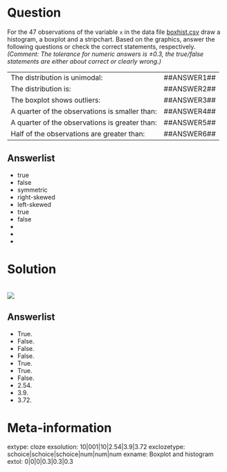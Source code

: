 


Question
========
For the 47 observations of the variable `x` in the data file
[boxhist.csv](boxhist.csv) draw a histogram, a boxplot and a stripchart.
Based on the graphics, answer the following questions or check the correct
statements, respectively. _(Comment: The tolerance for numeric answers is
$\pm0.3$, the true/false statements are either about correct or clearly wrong.)_

|                                                   |                 |
|:--------------------------------------------------|:----------------|
| The distribution is unimodal: 		    | \#\#ANSWER1\#\# |
| The distribution is:  			    | \#\#ANSWER2\#\# |
| The boxplot shows outliers:			    | \#\#ANSWER3\#\# |
| A quarter of the observations is smaller than:    | \#\#ANSWER4\#\# |
| A quarter of the observations is greater than:    | \#\#ANSWER5\#\# |
| Half of the observations are greater than: | \#\#ANSWER6\#\# |

Answerlist
----------
* true
* false
* symmetric
* right-skewed
* left-skewed
* true
* false
* 
* 
* 


Solution
========
\
![](boxplot_hist-1.svg)

Answerlist
----------
* True.
* False.
* False.
* False.
* True.
* True.
* False.
* 2.54.
* 3.9.
* 3.72.


Meta-information
================
extype: cloze
exsolution: 10|001|10|2.54|3.9|3.72
exclozetype: schoice|schoice|schoice|num|num|num
exname: Boxplot and histogram
extol: 0|0|0|0.3|0.3|0.3
